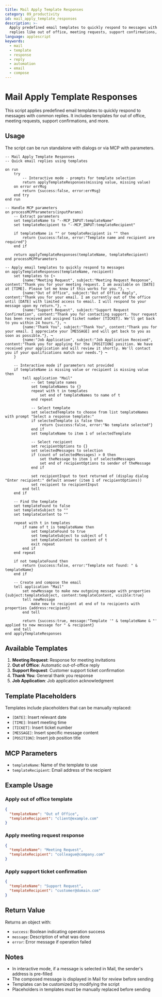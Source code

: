 ```yaml
---
title: Mail Apply Template Responses
category: 09_productivity
id: mail_apply_template_responses
description: >-
  Apply predefined email templates to quickly respond to messages with common
  replies like out of office, meeting requests, support confirmations, etc.
language: applescript
keywords:
  - mail
  - template
  - response
  - reply
  - automation
  - email
  - compose
---
```


# Mail Apply Template Responses

This script applies predefined email templates to quickly respond to messages with common replies. It includes templates for out of office, meeting requests, support confirmations, and more.

## Usage

The script can be run standalone with dialogs or via MCP with parameters.

```applescript
-- Mail Apply Template Responses
-- Quick email replies using templates

on run
	try
		-- Interactive mode - prompts for template selection
		return applyTemplateResponses(missing value, missing value)
	on error errMsg
		return {success:false, error:errMsg}
	end try
end run

-- Handle MCP parameters
on processMCPParameters(inputParams)
	-- Extract parameters
	set templateName to "--MCP_INPUT:templateName"
	set templateRecipient to "--MCP_INPUT:templateRecipient"
	
	if templateName is "" or templateRecipient is "" then
		return {success:false, error:"Template name and recipient are required"}
	end if
	
	return applyTemplateResponses(templateName, templateRecipient)
end processMCPParameters

-- Apply email templates to quickly respond to messages
on applyTemplateResponses(templateName, recipient)
	set templates to {¬
		{name:"Meeting Request", subject:"Meeting Request Response", content:"Thank you for your meeting request. I am available on [DATE] at [TIME]. Please let me know if this works for you."}, ¬
		{name:"Out of Office", subject:"Out of Office Reply", content:"Thank you for your email. I am currently out of the office until [DATE] with limited access to email. I will respond to your message upon my return."}, ¬
		{name:"Support Request", subject:"Support Request Confirmation", content:"Thank you for contacting support. Your request has been received and assigned ticket number [TICKET]. We'll get back to you within 24 hours."}, ¬
		{name:"Thank You", subject:"Thank You", content:"Thank you for your email. I appreciate your [MESSAGE] and will get back to you as soon as possible."}, ¬
		{name:"Job Application", subject:"Job Application Received", content:"Thank you for applying for the [POSITION] position. We have received your application and will review it shortly. We'll contact you if your qualifications match our needs."} ¬
	}
	
	-- Interactive mode if parameters not provided
	if templateName is missing value or recipient is missing value then
		tell application "Mail"
			-- Get template names
			set templateNames to {}
			repeat with t in templates
				set end of templateNames to name of t
			end repeat
			
			-- Select template
			set selectedTemplate to choose from list templateNames with prompt "Select a response template:"
			if selectedTemplate is false then
				return {success:false, error:"No template selected"}
			end if
			set templateName to item 1 of selectedTemplate
			
			-- Select recipient
			set recipientOptions to {}
			set selectedMessages to selection
			if (count of selectedMessages) > 0 then
				set theMessage to item 1 of selectedMessages
				set end of recipientOptions to sender of theMessage
			end if
			
			set recipientInput to text returned of (display dialog "Enter recipient:" default answer (item 1 of recipientOptions))
			set recipient to recipientInput
		end tell
	end if
	
	-- Find the template
	set templateFound to false
	set templateSubject to ""
	set templateContent to ""
	
	repeat with t in templates
		if name of t is templateName then
			set templateFound to true
			set templateSubject to subject of t
			set templateContent to content of t
			exit repeat
		end if
	end repeat
	
	if not templateFound then
		return {success:false, error:"Template not found: " & templateName}
	end if
	
	-- Create and compose the email
	tell application "Mail"
		set newMessage to make new outgoing message with properties {subject:templateSubject, content:templateContent, visible:true}
		tell newMessage
			make new to recipient at end of to recipients with properties {address:recipient}
		end tell
		
		return {success:true, message:"Template '" & templateName & "' applied to new message for " & recipient}
	end tell
end applyTemplateResponses
```

## Available Templates

1. **Meeting Request**: Response for meeting invitations
2. **Out of Office**: Automatic out-of-office reply
3. **Support Request**: Customer support ticket confirmation
4. **Thank You**: General thank you response
5. **Job Application**: Job application acknowledgment

## Template Placeholders

Templates include placeholders that can be manually replaced:
- `[DATE]`: Insert relevant date
- `[TIME]`: Insert meeting time
- `[TICKET]`: Insert ticket number
- `[MESSAGE]`: Insert specific message content
- `[POSITION]`: Insert job position title

## MCP Parameters

- `templateName`: Name of the template to use
- `templateRecipient`: Email address of the recipient

## Example Usage

### Apply out of office template
```json
{
  "templateName": "Out of Office",
  "templateRecipient": "client@example.com"
}
```

### Apply meeting request response
```json
{
  "templateName": "Meeting Request",
  "templateRecipient": "colleague@company.com"
}
```

### Apply support ticket confirmation
```json
{
  "templateName": "Support Request",
  "templateRecipient": "customer@domain.com"
}
```

## Return Value

Returns an object with:
- `success`: Boolean indicating operation success
- `message`: Description of what was done
- `error`: Error message if operation failed

## Notes

- In interactive mode, if a message is selected in Mail, the sender's address is pre-filled
- The composed message is displayed in Mail for review before sending
- Templates can be customized by modifying the script
- Placeholders in templates must be manually replaced before sending